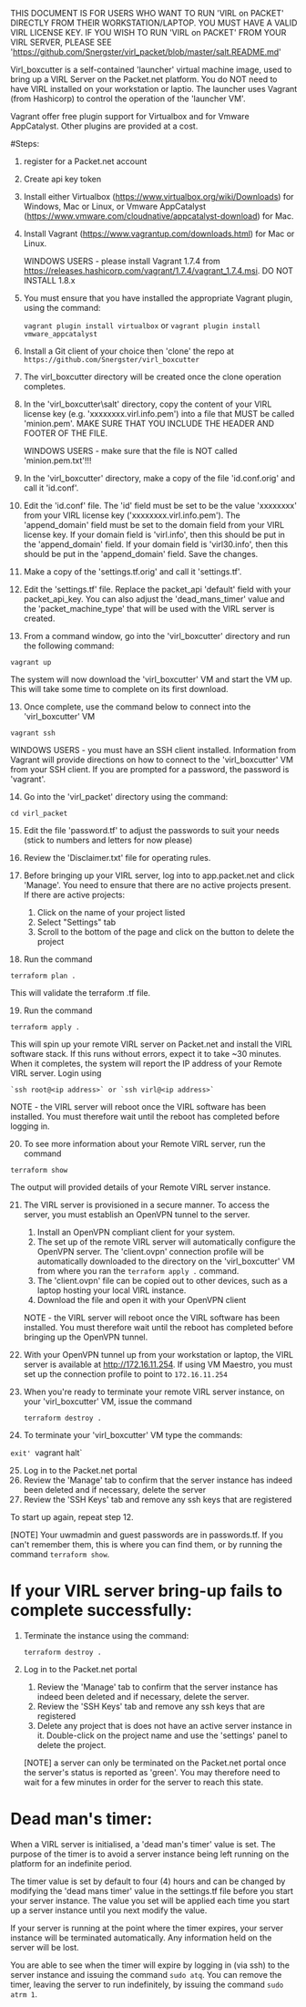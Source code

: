 THIS DOCUMENT IS FOR USERS WHO WANT TO RUN 'VIRL on PACKET' DIRECTLY FROM THEIR WORKSTATION/LAPTOP. YOU MUST HAVE A VALID VIRL LICENSE KEY. IF YOU WISH TO RUN 'VIRL on PACKET' FROM YOUR VIRL SERVER, PLEASE SEE 'https://github.com/Snergster/virl_packet/blob/master/salt.README.md'

Virl_boxcutter is a self-contained 'launcher' virtual machine image, used to bring up a VIRL Server on the Packet.net platform. You do NOT need to have VIRL installed on your workstation or laptio. The launcher uses Vagrant (from Hashicorp) to control the operation of the 'launcher VM'. 

Vagrant offer free plugin support for Virtualbox and for Vmware AppCatalyst. Other plugins are provided at a cost.

#Steps:
1. register for a Packet.net account
  1. Create api key token

2. Install either Virtualbox (https://www.virtualbox.org/wiki/Downloads) for Windows, Mac or Linux, or Vmware AppCatalyst (https://www.vmware.com/cloudnative/appcatalyst-download) for Mac.

3. Install Vagrant (https://www.vagrantup.com/downloads.html) for Mac or Linux. 

   WINDOWS USERS - please install Vagrant 1.7.4 from https://releases.hashicorp.com/vagrant/1.7.4/vagrant_1.7.4.msi. DO NOT INSTALL 1.8.x

4. You must ensure that you have installed the appropriate Vagrant plugin, using the command:

   `vagrant plugin install virtualbox`
   or
   `vagrant plugin install vmware_appcatalyst`

5. Install a Git client of your choice then 'clone' the repo at `https://github.com/Snergster/virl_boxcutter`

6. The virl_boxcutter directory will be created once the clone operation completes.

7. In the 'virl_boxcutter\salt' directory, copy the content of your VIRL license key (e.g. 'xxxxxxxx.virl.info.pem') into a file that MUST be called 'minion.pem'. MAKE SURE THAT YOU INCLUDE THE HEADER AND FOOTER OF THE FILE. 

   WINDOWS USERS - make sure that the file is NOT called 'minion.pem.txt'!!!

8. In the 'virl_boxcutter' directory, make a copy of the file 'id.conf.orig' and call it 'id.conf'.

9. Edit the 'id.conf' file. The 'id' field must be set to be the value 'xxxxxxxx' from your VIRL license key ('xxxxxxxx.virl.info.pem'). The 'append_domain' field must be set to the domain field from your VIRL license key. If your domain field is 'virl.info', then this should be put in the 'append_domain' field. If your domain field is 'virl30.info', then this should be put in the 'append_domain' field. Save the changes.

10. Make a copy of the 'settings.tf.orig' and call it 'settings.tf'.

11. Edit the 'settings.tf' file. Replace the packet_api 'default' field with your packet_api_key. You can also adjust the 'dead_mans_timer' value and the 'packet_machine_type' that will be used with the VIRL server is created.

12. From a command window, go into the 'virl_boxcutter' directory and run the following command:

   `vagrant up`

   The system will now download the 'virl_boxcutter' VM and start the VM up. This will take some time to complete on its first download.
   
13. Once complete, use the command below to connect into the 'virl_boxcutter' VM

   `vagrant ssh`
   
   WINDOWS USERS - you must have an SSH client installed. Information from Vagrant will provide directions on how to connect to the 'virl_boxcutter' VM from your SSH client. If you are prompted for a password, the password is 'vagrant'.
   
14. Go into the 'virl_packet' directory using the command:

   `cd virl_packet`

15. Edit the file 'password.tf' to adjust the passwords to suit your needs (stick to numbers and letters for now please)

16. Review the 'Disclaimer.txt' file for operating rules. 

17. Before bringing up your VIRL server, log into to app.packet.net and click 'Manage'. You need to ensure that there are no active projects present. If there are active projects:

    1. Click on the name of your project listed
    2. Select "Settings" tab
    3. Scroll to the bottom of the page and click on the button to delete the project 


18. Run the command 

   `terraform plan .`
   
   This will validate the terraform .tf file.
   
19. Run the command 

   `terraform apply .`     
   
   This will spin up your remote VIRL server on Packet.net and install the VIRL software stack. If this runs without errors, expect it to take ~30 minutes. When it completes, the system will report the IP address of your Remote VIRL server. Login using
   
    `ssh root@<ip address>` or `ssh virl@<ip address>`
    
   NOTE - the VIRL server will reboot once the VIRL software has been installed. You must therefore wait until the reboot has completed before logging in.

20. To see more information about your Remote VIRL server, run the command 

   `terraform show` 
   
   The output will provided details of your Remote VIRL server instance.

21. The VIRL server is provisioned in a secure manner. To access the server, you must establish an OpenVPN tunnel to the server.
    1. Install an OpenVPN compliant client for your system.
    2. The set up of the remote VIRL server will automatically configure the OpenVPN server. The 'client.ovpn' connection profile will be automatically downloaded to the directory on the 'virl_boxcutter' VM from where you ran the `terraform apply .` command. 
    3. The 'client.ovpn' file can be copied out to other devices, such as a laptop hosting your local VIRL instance.
    4. Download the file and open it with your OpenVPN client

    NOTE - the VIRL server will reboot once the VIRL software has been installed. You must therefore wait until the reboot has completed before bringing up the OpenVPN tunnel.
    
22. With your OpenVPN tunnel up from your workstation or laptop, the VIRL server is available at http://172.16.11.254.
    If using VM Maestro, you must set up the connection profile to point to `172.16.11.254`

23. When you're ready to terminate your remote VIRL server instance, on your 'virl_boxcutter' VM, issue the command 
 
    `terraform destroy .`

24. To terminate your 'virl_boxcutter' VM type the commands:

   `exit'
   `vagrant halt`

25. Log in to the Packet.net portal
   1. Review the 'Manage' tab to confirm that the server instance has indeed been deleted and if necessary, delete the server
   2. Review the 'SSH Keys' tab and remove any ssh keys that are registered

To start up again, repeat step 12.

[NOTE] Your uwmadmin and guest passwords are in passwords.tf. If you can't remember them, this is where you can find them, or by running the command `terraform show`.

# If your VIRL server bring-up fails to complete successfully:

1. Terminate the instance using the command:

   `terraform destroy .`

2. Log in to the Packet.net portal
   1. Review the 'Manage' tab to confirm that the server instance has indeed been deleted and if necessary, delete the server.
   2. Review the 'SSH Keys' tab and remove any ssh keys that are registered
   3. Delete any project that is does not have an active server instance in it. Double-click on the project name and use the 'settings' panel to delete the project.
    
   [NOTE] a server can only be terminated on the Packet.net portal once the server's status is reported as 'green'. You may therefore need to wait for a few minutes in order for the server to reach this state.

# Dead man's timer:

When a VIRL server is initialised, a 'dead man's timer' value is set. The purpose of the timer is to avoid a server instance being left running on the platform for an indefinite period. 

The timer value is set by default to four (4) hours and can be changed by modifying the 'dead mans timer' value in the settings.tf file before you start your server instance. The value you set will be applied each time you start up a server instance until you next modify the value.

If your server is running at the point where the timer expires, your server instance will be terminated automatically. Any information held on the server will be lost.

You are able to see when the timer will expire by logging in (via ssh) to the server instance and issuing the command `sudo atq`. You can remove the timer, leaving the server to run indefinitely, by issuing the command `sudo atrm 1`.
